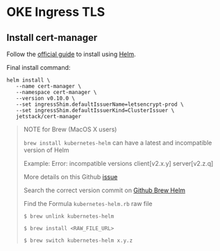 # OKE Ingress TLS

## Install cert-manager

Follow the [official guide](https://docs.cert-manager.io/en/latest/getting-started/install/kubernetes.html#steps) to install using [Helm](https://helm.sh/).

Final install command:
```
helm install \
   --name cert-manager \
   --namespace cert-manager \
   --version v0.10.0 \
   --set ingressShim.defaultIssuerName=letsencrypt-prod \
   --set ingressShim.defaultIssuerKind=ClusterIssuer \
   jetstack/cert-manager
```

> NOTE for Brew (MacOS X users)
>
> `brew install kubernetes-helm` can have a latest and incompatible version of Helm
>
> Example: Error: incompatible versions client[v2.x.y] server[v2.z.q]
>
> More details on this Github [issue](https://github.com/helm/charts/issues/5239)
>
> Search the correct version commit on [Github Brew Helm](https://github.com/Homebrew/homebrew-core/search?q=kubernetes-helm&type=Commits)
>
> Find the Formula `kubernetes-helm.rb` raw file
>
> `$ brew unlink kubernetes-helm`
>
> `$ brew install <RAW_FILE_URL>`
>
> `$ brew switch kubernetes-helm x.y.z`
>


